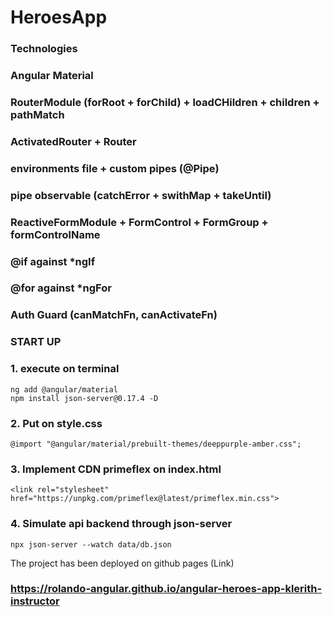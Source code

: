 # HeroesApp

### Technologies
### Angular Material
### RouterModule (forRoot + forChild) + loadCHildren + children + pathMatch
### ActivatedRouter + Router
### environments file + custom pipes (@Pipe)
### pipe observable (catchError + swithMap + takeUntil)
### ReactiveFormModule + FormControl + FormGroup + formControlName
### @if against *ngIf
### @for against *ngFor
### Auth Guard (canMatchFn, canActivateFn)

### START UP
### 1. execute on terminal
```
ng add @angular/material
npm install json-server@0.17.4 -D
```
### 2. Put on style.css
```
@import "@angular/material/prebuilt-themes/deeppurple-amber.css";
```
### 3. Implement CDN primeflex on index.html
```
<link rel="stylesheet" href="https://unpkg.com/primeflex@latest/primeflex.min.css">
```
### 4. Simulate api backend through json-server
```
npx json-server --watch data/db.json
```

The project has been deployed on github pages (Link)
### https://rolando-angular.github.io/angular-heroes-app-klerith-instructor
